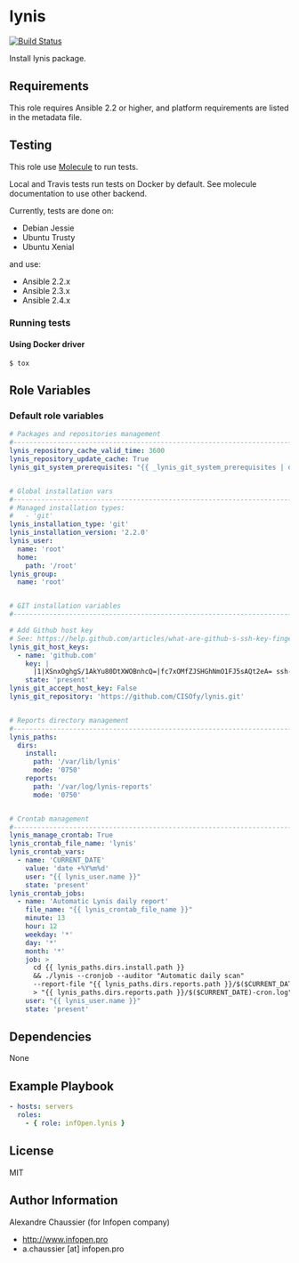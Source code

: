 # lynis

[![Build Status](https://travis-ci.org/infOpen/ansible-role-lynis.svg?branch=master)](https://travis-ci.org/infOpen/ansible-role-lynis)

Install lynis package.

## Requirements

This role requires Ansible 2.2 or higher,
and platform requirements are listed in the metadata file.

## Testing

This role use [Molecule](https://github.com/metacloud/molecule/) to run tests.

Local and Travis tests run tests on Docker by default.
See molecule documentation to use other backend.

Currently, tests are done on:
- Debian Jessie
- Ubuntu Trusty
- Ubuntu Xenial

and use:
- Ansible 2.2.x
- Ansible 2.3.x
- Ansible 2.4.x

### Running tests

#### Using Docker driver

```
$ tox
```

## Role Variables

### Default role variables

``` yaml
# Packages and repositories management
#------------------------------------------------------------------------------
lynis_repository_cache_valid_time: 3600
lynis_repository_update_cache: True
lynis_git_system_prerequisites: "{{ _lynis_git_system_prerequisites | default([]) }}"


# Global installation vars
#------------------------------------------------------------------------------
# Managed installation types:
#   - 'git'
lynis_installation_type: 'git'
lynis_installation_version: '2.2.0'
lynis_user:
  name: 'root'
  home:
    path: '/root'
lynis_group:
  name: 'root'


# GIT installation variables
#------------------------------------------------------------------------------

# Add Github host key
# See: https://help.github.com/articles/what-are-github-s-ssh-key-fingerprints/
lynis_git_host_keys:
  - name: 'github.com'
    key: |
      |1|XSnxOghgS/1AkYu80DtXWOBnhcQ=|fc7xOMfZJSHGhNmO1FJ5sAQt2eA= ssh-rsa AAAAB3NzaC1yc2EAAAABIwAAAQEAq2A7hRGmdnm9tUDbO9IDSwBK6TbQa+PXYPCPy6rbTrTtw7PHkccKrpp0yVhp5HdEIcKr6pLlVDBfOLX9QUsyCOV0wzfjIJNlGEYsdlLJizHhbn2mUjvSAHQqZETYP81eFzLQNnPHt4EVVUh7VfDESU84KezmD5QlWpXLmvU31/yMf+Se8xhHTvKSCZIFImWwoG6mbUoWf9nzpIoaSjB+weqqUUmpaaasXVal72J+UX2B+2RPW3RcT0eOzQgqlJL3RKrTJvdsjE3JEAvGq3lGHSZXy28G3skua2SmVi/w4yCE6gbODqnTWlg7+wC604ydGXA8VJiS5ap43JXiUFFAaQ==
    state: 'present'
lynis_git_accept_host_key: False
lynis_git_repository: 'https://github.com/CISOfy/lynis.git'


# Reports directory management
#------------------------------------------------------------------------------
lynis_paths:
  dirs:
    install:
      path: '/var/lib/lynis'
      mode: '0750'
    reports:
      path: '/var/log/lynis-reports'
      mode: '0750'


# Crontab management
#------------------------------------------------------------------------------
lynis_manage_crontab: True
lynis_crontab_file_name: 'lynis'
lynis_crontab_vars:
  - name: 'CURRENT_DATE'
    value: 'date +%Y%m%d'
    user: "{{ lynis_user.name }}"
    state: 'present'
lynis_crontab_jobs:
  - name: 'Automatic Lynis daily report'
    file_name: "{{ lynis_crontab_file_name }}"
    minute: 13
    hour: 12
    weekday: '*'
    day: '*'
    month: '*'
    job: >
      cd {{ lynis_paths.dirs.install.path }}
      && ./lynis --cronjob --auditor "Automatic daily scan"
      --report-file "{{ lynis_paths.dirs.reports.path }}/$($CURRENT_DATE)-auto.dat"
      > "{{ lynis_paths.dirs.reports.path }}/$($CURRENT_DATE)-cron.log" 2>&1
    user: "{{ lynis_user.name }}"
    state: 'present'
```

## Dependencies

None

## Example Playbook

``` yaml
- hosts: servers
  roles:
    - { role: infOpen.lynis }
```

## License

MIT

## Author Information

Alexandre Chaussier (for Infopen company)
- http://www.infopen.pro
- a.chaussier [at] infopen.pro
